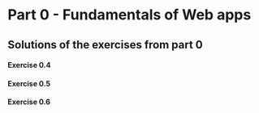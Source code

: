 # Part 0 - Fundamentals of Web apps

## Solutions of the exercises from part 0

#### Exercise 0.4

#### Exercise 0.5

#### Exercise 0.6

